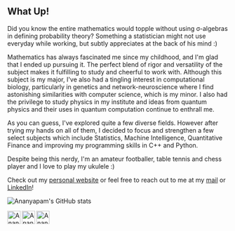 ## What Up!
Did you know the entire mathematics would topple without using σ-algebras in defining probability theory? Something a statistician might not use everyday while working, but subtly appreciates at the back of his mind :)

Mathematics has always fascinated me since my childhood, and I'm glad that I ended up pursuing it. The perfect blend of rigor and versatility of the subject makes it fulfilling to study and cheerful to work with. Although this subject is my major, I've also had a tingling interest in computational biology, particularly in genetics and network-neuroscience where I find astonishing similarities with computer science, which is my minor. I also had the privilege to study physics in my institute and ideas from quantum physics and their uses in quantum computation continue to enthrall me.

As you can guess, I've explored quite a few diverse fields. However after trying my hands on all of them, I decided to focus and strengthen a few select subjects which include Statistics, Machine Intelligence, Quantitative Finance and improving my programming skills in C++ and Python.

Despite being this nerdy, I'm an amateur footballer, table tennis and chess player and I love to play my ukulele :) 

Check out my [personal website](https://ananyapam7.github.io/) or feel free to reach out to me at my [mail](mailto:ad18ms075@iiserkol.ac.in) or [LinkedIn](https://www.linkedin.com/in/ananyapam-de-523757166/)!

![Ananyapam's GitHub stats](https://github-readme-stats.vercel.app/api?username=Ananyapam7&show_icons=true&theme=radical&rank_icon=github)

[<img align="left" alt="Ananyapam | Gmail" width="30px" src="https://upload.wikimedia.org/wikipedia/commons/7/7e/Gmail_icon_%282020%29.svg" />][gmail] 
[<img align="left" alt="Ananyapam | Twitter" width="30px" src="https://upload.wikimedia.org/wikipedia/sco/9/9f/Twitter_bird_logo_2012.svg" />][twitter] 
[<img align="left" alt="Ananyapam | Linkedin" width="30px" src="https://upload.wikimedia.org/wikipedia/commons/thumb/c/ca/LinkedIn_logo_initials.png/240px-LinkedIn_logo_initials.png" />][linkedin]

<br/>

[website]: https://ananyapam7.github.io
[gmail]: mailto:ananyapam7@gmail.com
[twitter]: https://twitter.com/AnanyapamD
[linkedin]: https://www.linkedin.com/in/ananyapam-de-523757166/
